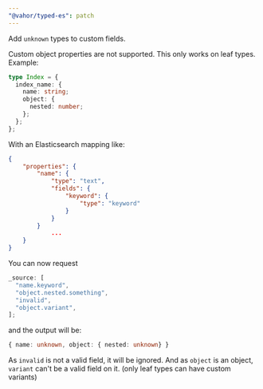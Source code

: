 ```yaml
---
"@vahor/typed-es": patch
---
```


Add `unknown` types to custom fields.

Custom object properties are not supported. This only works on leaf types.
Example:

```typescript
type Index = {
  index_name: {
    name: string;
    object: {
      nested: number;
    };
  };
};
```

With an Elasticsearch mapping like:

```json
{
    "properties": {
        "name": {
            "type": "text",
            "fields": {
                "keyword": {
                    "type": "keyword"
                }
            }
        }
            ...
    }
}
```

You can now request

```typescript
_source: [
  "name.keyword",
  "object.nested.something",
  "invalid",
  "object.variant",
];
```

and the output will be:

```typescript
{ name: unknown, object: { nested: unknown} }
```

As `invalid` is not a valid field, it will be ignored.
And as `object` is an object, `variant` can't be a valid field on it. (only leaf types can have custom variants)
